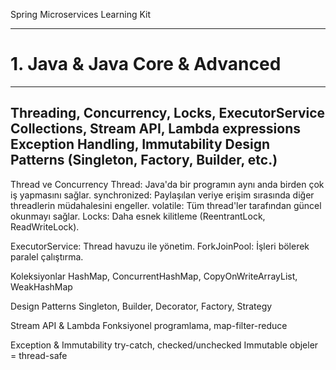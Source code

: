 Spring Microservices Learning Kit
*********************************
# 1. Java & Java Core & Advanced
------------------------
Threading, Concurrency, Locks, ExecutorService
Collections, Stream API, Lambda expressions
Exception Handling, Immutability
Design Patterns (Singleton, Factory, Builder, etc.)
------------------------
Thread ve Concurrency
	Thread: Java'da bir programın aynı anda birden çok iş yapmasını sağlar.
	synchronized: Paylaşılan veriye erişim sırasında diğer threadlerin müdahalesini engeller.
	volatile: Tüm thread'ler tarafından güncel okunmayı sağlar.
	Locks: Daha esnek kilitleme (ReentrantLock, ReadWriteLock).




ExecutorService: Thread havuzu ile yönetim.
	ForkJoinPool: İşleri bölerek paralel çalıştırma.




Koleksiyonlar
	HashMap, ConcurrentHashMap, CopyOnWriteArrayList, WeakHashMap

<!-- | Pattern   | Gerçek Anlamı                                                 |
| --------- | ------------------------------------------------------------- |
| Singleton | Tek bir nesne yeter, çünkü merkezi yapı (örn. config, logger) |
| Builder   | Parametre çoksa nesne oluşturmak karışır → parçalara ayır     |
| Factory   | Hangi nesneyi oluşturacağına çalışma anında karar ver         |
| Strategy  | Farklı algoritmaları (örn. ödeme tipi) çalışırken seç         |
| Decorator | Mevcut nesneye yeni yetenek ekle, ama değiştirme              | -->




Design Patterns
	Singleton, Builder, Decorator, Factory, Strategy



Stream API & Lambda
	Fonksiyonel programlama, map-filter-reduce


Exception & Immutability
	try-catch, checked/unchecked
	Immutable objeler = thread-safe
